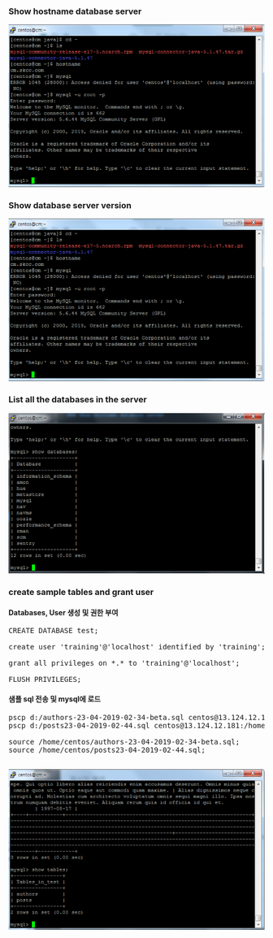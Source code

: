 ### Show hostname database server

![ex_screenshot](./캡처_mysql_hostname_version.PNG)

### Show database server version

![ex_screenshot](./캡처_mysql_hostname_version.PNG)

### List all the databases in the server

![ex_screenshot](./캡처_mysql_databases_list.PNG)


### create sample tables and grant user

#### Databases, User 생성 및 권한 부여
<pre>
CREATE DATABASE test;

create user 'training'@'localhost' identified by 'training';

grant all privileges on *.* to 'training'@'localhost';

FLUSH PRIVILEGES;
</pre>

#### 샘플 sql 전송 및 mysql에 로드
<pre>
pscp d:/authors-23-04-2019-02-34-beta.sql centos@13.124.12.181:/home/centos
pscp d:/posts23-04-2019-02-44.sql centos@13.124.12.181:/home/centos

source /home/centos/authors-23-04-2019-02-34-beta.sql;
source /home/centos/posts23-04-2019-02-44.sql;

</pre>

![ex_screenshot](./캡처_mysql_authors_post_table.PNG)

